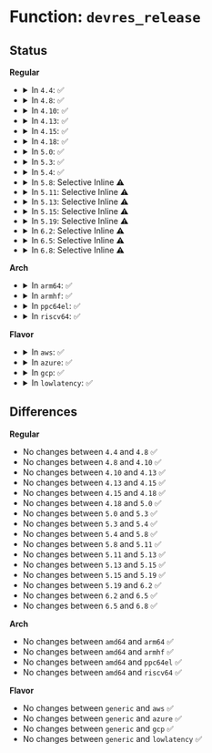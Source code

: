 # Function: <code>devres_release</code>

## Status
<b>Regular</b>
<ul>
<li>
<details>
<summary>In <code>4.4</code>: ✅</summary>

```c
int devres_release(struct device *dev, dr_release_t release, dr_match_t match, void *match_data);
```

**Collision:** Unique Global

**Inline:** No

**Transformation:** False

**Instances:**

```
In drivers/base/devres.c (ffffffff81550100)
Location: drivers/base/devres.c:393
Inline: False
Direct callers:
  - drivers/regulator/devres.c:devm_regulator_put
  - drivers/regulator/devres.c:devm_regulator_unregister
  - drivers/regulator/devres.c:devm_regulator_unregister_supply_alias
  - drivers/regulator/devres.c:devm_regulator_unregister_notifier
  - drivers/char/hw_random/core.c:devm_hwrng_unregister
```
**Symbols:**

```
ffffffff81550100-ffffffff81550140: devres_release (STB_GLOBAL)
```
</details>
</li>
<li>
<details>
<summary>In <code>4.8</code>: ✅</summary>

```c
int devres_release(struct device *dev, dr_release_t release, dr_match_t match, void *match_data);
```

**Collision:** Unique Global

**Inline:** No

**Transformation:** False

**Instances:**

```
In drivers/base/devres.c (ffffffff815a1f00)
Location: drivers/base/devres.c:393
Inline: False
Direct callers:
  - drivers/gpio/gpiolib.c:devm_gpiochip_remove
  - drivers/char/hw_random/core.c:devm_hwrng_unregister
```
**Symbols:**

```
ffffffff815a1f00-ffffffff815a1f40: devres_release (STB_GLOBAL)
```
</details>
</li>
<li>
<details>
<summary>In <code>4.10</code>: ✅</summary>

```c
int devres_release(struct device *dev, dr_release_t release, dr_match_t match, void *match_data);
```

**Collision:** Unique Global

**Inline:** No

**Transformation:** False

**Instances:**

```
In drivers/base/devres.c (ffffffff815d0620)
Location: drivers/base/devres.c:394
Inline: False
Direct callers:
  - drivers/gpio/gpiolib.c:devm_gpiochip_remove
  - drivers/char/hw_random/core.c:devm_hwrng_unregister
```
**Symbols:**

```
ffffffff815d0620-ffffffff815d0660: devres_release (STB_GLOBAL)
```
</details>
</li>
<li>
<details>
<summary>In <code>4.13</code>: ✅</summary>

```c
int devres_release(struct device *dev, dr_release_t release, dr_match_t match, void *match_data);
```

**Collision:** Unique Global

**Inline:** No

**Transformation:** False

**Instances:**

```
In drivers/base/devres.c (ffffffff815e4ce0)
Location: drivers/base/devres.c:394
Inline: False
Direct callers:
  - drivers/char/hw_random/core.c:devm_hwrng_unregister
```
**Symbols:**

```
ffffffff815e4ce0-ffffffff815e4d20: devres_release (STB_GLOBAL)
```
</details>
</li>
<li>
<details>
<summary>In <code>4.15</code>: ✅</summary>

```c
int devres_release(struct device *dev, dr_release_t release, dr_match_t match, void *match_data);
```

**Collision:** Unique Global

**Inline:** No

**Transformation:** False

**Instances:**

```
In drivers/base/devres.c (ffffffff8164bfb0)
Location: drivers/base/devres.c:394
Inline: False
Direct callers:
  - drivers/char/hw_random/core.c:devm_hwrng_unregister
```
**Symbols:**

```
ffffffff8164bfb0-ffffffff8164bff2: devres_release (STB_GLOBAL)
```
</details>
</li>
<li>
<details>
<summary>In <code>4.18</code>: ✅</summary>

```c
int devres_release(struct device *dev, dr_release_t release, dr_match_t match, void *match_data);
```

**Collision:** Unique Global

**Inline:** No

**Transformation:** False

**Instances:**

```
In drivers/base/devres.c (ffffffff816875d0)
Location: drivers/base/devres.c:398
Inline: False
Direct callers:
  - drivers/char/hw_random/core.c:devm_hwrng_unregister
  - drivers/nvmem/core.c:devm_nvmem_unregister
```
**Symbols:**

```
ffffffff816875d0-ffffffff81687612: devres_release (STB_GLOBAL)
```
</details>
</li>
<li>
<details>
<summary>In <code>5.0</code>: ✅</summary>

```c
int devres_release(struct device *dev, dr_release_t release, dr_match_t match, void *match_data);
```

**Collision:** Unique Global

**Inline:** No

**Transformation:** False

**Instances:**

```
In drivers/base/devres.c (ffffffff816a7620)
Location: drivers/base/devres.c:406
Inline: False
Direct callers:
  - drivers/char/hw_random/core.c:devm_hwrng_unregister
  - drivers/nvmem/core.c:devm_nvmem_unregister
```
**Symbols:**

```
ffffffff816a7620-ffffffff816a7662: devres_release (STB_GLOBAL)
```
</details>
</li>
<li>
<details>
<summary>In <code>5.3</code>: ✅</summary>

```c
int devres_release(struct device *dev, dr_release_t release, dr_match_t match, void *match_data);
```

**Collision:** Unique Global

**Inline:** No

**Transformation:** False

**Instances:**

```
In drivers/base/devres.c (ffffffff816e0720)
Location: drivers/base/devres.c:406
Inline: False
Direct callers:
  - kernel/resource.c:devm_release_resource
  - kernel/iomem.c:devm_memunmap
  - mm/dmapool.c:dmam_pool_destroy
  - drivers/pinctrl/core.c:devm_pinctrl_unregister
  - drivers/pinctrl/core.c:devm_pinctrl_put
  - drivers/gpio/gpiolib-devres.c:devm_gpio_free
  - drivers/gpio/gpiolib-devres.c:devm_gpiod_put_array
  - drivers/gpio/gpiolib-devres.c:devm_gpiod_put
  - drivers/gpio/gpiolib-acpi.c:devm_acpi_dev_remove_driver_gpios
  - drivers/pwm/core.c:devm_pwm_put
  - drivers/clk/clk.c:devm_clk_hw_unregister
  - drivers/clk/clk.c:devm_clk_unregister
  - drivers/dma/acpi-dma.c:devm_acpi_dma_controller_free
  - drivers/char/hw_random/core.c:devm_hwrng_unregister
  - drivers/base/core.c:devm_device_remove_groups
  - drivers/base/core.c:devm_device_remove_group
  - drivers/base/devres.c:devm_free_pages
  - drivers/base/devres.c:devm_release_action
  - drivers/spi/spi-mem.c:devm_spi_mem_dirmap_destroy
  - drivers/hwmon/hwmon.c:devm_hwmon_device_unregister
  - drivers/leds/led-class.c:devm_led_classdev_unregister
  - drivers/mailbox/mailbox.c:devm_mbox_controller_unregister
  - drivers/devfreq/devfreq.c:devm_devfreq_unregister_notifier
  - drivers/devfreq/devfreq.c:devm_devfreq_unregister_opp_notifier
  - drivers/devfreq/devfreq.c:devm_devfreq_remove_device
  - drivers/devfreq/devfreq-event.c:devm_devfreq_event_remove_edev
  - drivers/extcon/devres.c:devm_extcon_unregister_notifier_all
  - drivers/extcon/devres.c:devm_extcon_unregister_notifier
  - drivers/extcon/devres.c:devm_extcon_dev_unregister
  - drivers/extcon/devres.c:devm_extcon_dev_free
  - drivers/nvmem/core.c:devm_nvmem_unregister
```
**Symbols:**

```
ffffffff816e0720-ffffffff816e0769: devres_release (STB_GLOBAL)
```
</details>
</li>
<li>
<details>
<summary>In <code>5.4</code>: ✅</summary>

```c
int devres_release(struct device *dev, dr_release_t release, dr_match_t match, void *match_data);
```

**Collision:** Unique Global

**Inline:** No

**Transformation:** False

**Instances:**

```
In drivers/base/devres.c (ffffffff81704940)
Location: drivers/base/devres.c:406
Inline: False
Direct callers:
  - kernel/resource.c:devm_release_resource
  - kernel/iomem.c:devm_memunmap
  - mm/dmapool.c:dmam_pool_destroy
  - drivers/pinctrl/core.c:devm_pinctrl_unregister
  - drivers/pinctrl/core.c:devm_pinctrl_put
  - drivers/gpio/gpiolib-devres.c:devm_gpio_free
  - drivers/gpio/gpiolib-devres.c:devm_gpiod_put_array
  - drivers/gpio/gpiolib-devres.c:devm_gpiod_put
  - drivers/gpio/gpiolib-acpi.c:devm_acpi_dev_remove_driver_gpios
  - drivers/pwm/core.c:devm_pwm_put
  - drivers/clk/clk.c:devm_clk_hw_unregister
  - drivers/clk/clk.c:devm_clk_unregister
  - drivers/dma/acpi-dma.c:devm_acpi_dma_controller_free
  - drivers/char/hw_random/core.c:devm_hwrng_unregister
  - drivers/base/core.c:devm_device_remove_groups
  - drivers/base/core.c:devm_device_remove_group
  - drivers/base/devres.c:devm_free_pages
  - drivers/base/devres.c:devm_release_action
  - drivers/spi/spi-mem.c:devm_spi_mem_dirmap_destroy
  - drivers/hwmon/hwmon.c:devm_hwmon_device_unregister
  - drivers/leds/led-class.c:devm_led_classdev_unregister
  - drivers/mailbox/mailbox.c:devm_mbox_controller_unregister
  - drivers/devfreq/devfreq.c:devm_devfreq_unregister_notifier
  - drivers/devfreq/devfreq.c:devm_devfreq_unregister_opp_notifier
  - drivers/devfreq/devfreq.c:devm_devfreq_remove_device
  - drivers/devfreq/devfreq-event.c:devm_devfreq_event_remove_edev
  - drivers/extcon/devres.c:devm_extcon_unregister_notifier_all
  - drivers/extcon/devres.c:devm_extcon_unregister_notifier
  - drivers/extcon/devres.c:devm_extcon_dev_unregister
  - drivers/extcon/devres.c:devm_extcon_dev_free
  - drivers/nvmem/core.c:devm_nvmem_unregister
```
**Symbols:**

```
ffffffff81704940-ffffffff81704989: devres_release (STB_GLOBAL)
```
</details>
</li>
<li>
<details>
<summary>In <code>5.8</code>: Selective Inline ⚠️</summary>

```c
int devres_release(struct device *dev, dr_release_t release, dr_match_t match, void *match_data);
```

**Collision:** Unique Global

**Inline:** Selective

**Transformation:** False

**Instances:**

```
In drivers/base/devres.c (ffffffff817beab0)
Location: drivers/base/devres.c:406
Inline: True
Direct callers:
  - kernel/resource.c:devm_release_resource
  - kernel/iomem.c:devm_memunmap
  - mm/dmapool.c:dmam_pool_destroy
  - drivers/pinctrl/core.c:devm_pinctrl_unregister
  - drivers/pinctrl/core.c:devm_pinctrl_put
  - drivers/gpio/gpiolib-devres.c:devm_gpio_free
  - drivers/gpio/gpiolib-devres.c:devm_gpiod_put_array
  - drivers/gpio/gpiolib-devres.c:devm_gpiod_put
  - drivers/gpio/gpiolib-acpi.c:devm_acpi_dev_remove_driver_gpios
  - drivers/pwm/core.c:devm_pwm_put
  - drivers/clk/clkdev.c:devm_clk_release_clkdev
  - drivers/clk/clk.c:devm_clk_hw_unregister
  - drivers/clk/clk.c:devm_clk_unregister
  - drivers/dma/acpi-dma.c:devm_acpi_dma_controller_free
  - drivers/regulator/devres.c:devm_regulator_bulk_unregister_supply_alias
  - drivers/char/hw_random/core.c:devm_hwrng_unregister
  - drivers/base/core.c:devm_device_remove_groups
  - drivers/base/core.c:devm_device_remove_group
  - drivers/spi/spi-mem.c:devm_spi_mem_dirmap_destroy
  - drivers/hwmon/hwmon.c:devm_hwmon_device_unregister
  - drivers/leds/led-class.c:devm_led_classdev_unregister
  - drivers/mailbox/mailbox.c:devm_mbox_controller_unregister
  - drivers/devfreq/devfreq.c:devm_devfreq_unregister_notifier
  - drivers/devfreq/devfreq.c:devm_devfreq_unregister_opp_notifier
  - drivers/devfreq/devfreq.c:devm_devfreq_remove_device
  - drivers/devfreq/devfreq-event.c:devm_devfreq_event_remove_edev
  - drivers/extcon/devres.c:devm_extcon_unregister_notifier_all
  - drivers/extcon/devres.c:devm_extcon_unregister_notifier
  - drivers/extcon/devres.c:devm_extcon_dev_unregister
  - drivers/extcon/devres.c:devm_extcon_dev_free
  - drivers/nvmem/core.c:devm_nvmem_unregister
```
**Symbols:**

```
ffffffff817beab0-ffffffff817beb05: devres_release (STB_GLOBAL)
```
</details>
</li>
<li>
<details>
<summary>In <code>5.11</code>: Selective Inline ⚠️</summary>

```c
int devres_release(struct device *dev, dr_release_t release, dr_match_t match, void *match_data);
```

**Collision:** Unique Global

**Inline:** Selective

**Transformation:** False

**Instances:**

```
In drivers/base/devres.c (ffffffff817d3980)
Location: drivers/base/devres.c:422
Inline: True
Direct callers:
  - kernel/resource.c:devm_release_resource
  - kernel/iomem.c:devm_memunmap
  - mm/dmapool.c:dmam_pool_destroy
  - drivers/pinctrl/core.c:devm_pinctrl_unregister
  - drivers/pinctrl/core.c:devm_pinctrl_put
  - drivers/gpio/gpiolib-devres.c:devm_gpio_free
  - drivers/gpio/gpiolib-devres.c:devm_gpiod_put_array
  - drivers/gpio/gpiolib-devres.c:devm_gpiod_put
  - drivers/gpio/gpiolib-acpi.c:devm_acpi_dev_remove_driver_gpios
  - drivers/pwm/core.c:devm_pwm_put
  - drivers/clk/clkdev.c:devm_clk_release_clkdev
  - drivers/clk/clk.c:devm_clk_hw_unregister
  - drivers/clk/clk.c:devm_clk_unregister
  - drivers/dma/acpi-dma.c:devm_acpi_dma_controller_free
  - drivers/regulator/devres.c:devm_regulator_bulk_unregister_supply_alias
  - drivers/char/hw_random/core.c:devm_hwrng_unregister
  - drivers/base/core.c:devm_device_remove_groups
  - drivers/base/core.c:devm_device_remove_group
  - drivers/spi/spi-mem.c:devm_spi_mem_dirmap_destroy
  - drivers/hwmon/hwmon.c:devm_hwmon_device_unregister
  - drivers/leds/led-class.c:devm_led_classdev_unregister
  - drivers/mailbox/mailbox.c:devm_mbox_controller_unregister
  - drivers/devfreq/devfreq.c:devm_devfreq_unregister_notifier
  - drivers/devfreq/devfreq.c:devm_devfreq_unregister_opp_notifier
  - drivers/devfreq/devfreq.c:devm_devfreq_remove_device
  - drivers/devfreq/devfreq-event.c:devm_devfreq_event_remove_edev
  - drivers/extcon/devres.c:devm_extcon_unregister_notifier_all
  - drivers/extcon/devres.c:devm_extcon_unregister_notifier
  - drivers/extcon/devres.c:devm_extcon_dev_unregister
  - drivers/extcon/devres.c:devm_extcon_dev_free
  - drivers/nvmem/core.c:devm_nvmem_unregister
```
**Symbols:**

```
ffffffff817d3980-ffffffff817d39d5: devres_release (STB_GLOBAL)
```
</details>
</li>
<li>
<details>
<summary>In <code>5.13</code>: Selective Inline ⚠️</summary>

```c
int devres_release(struct device *dev, dr_release_t release, dr_match_t match, void *match_data);
```

**Collision:** Unique Global

**Inline:** Selective

**Transformation:** False

**Instances:**

```
In drivers/base/devres.c (ffffffff817b7390)
Location: drivers/base/devres.c:422
Inline: True
Direct callers:
  - kernel/resource.c:devm_release_resource
  - kernel/iomem.c:devm_memunmap
  - mm/dmapool.c:dmam_pool_destroy
  - drivers/pinctrl/core.c:devm_pinctrl_unregister
  - drivers/pinctrl/core.c:devm_pinctrl_put
  - drivers/gpio/gpiolib-devres.c:devm_gpio_free
  - drivers/gpio/gpiolib-devres.c:devm_gpiod_put_array
  - drivers/gpio/gpiolib-devres.c:devm_gpiod_put
  - drivers/gpio/gpiolib-acpi.c:devm_acpi_dev_remove_driver_gpios
  - drivers/pwm/core.c:devm_pwm_put
  - drivers/clk/clkdev.c:devm_clk_release_clkdev
  - drivers/clk/clk.c:devm_clk_hw_unregister
  - drivers/clk/clk.c:devm_clk_unregister
  - drivers/dma/acpi-dma.c:devm_acpi_dma_controller_free
  - drivers/regulator/devres.c:devm_regulator_bulk_unregister_supply_alias
  - drivers/char/hw_random/core.c:devm_hwrng_unregister
  - drivers/base/core.c:devm_device_remove_groups
  - drivers/base/core.c:devm_device_remove_group
  - drivers/spi/spi-mem.c:devm_spi_mem_dirmap_destroy
  - drivers/hwmon/hwmon.c:devm_hwmon_device_unregister
  - drivers/leds/led-class.c:devm_led_classdev_unregister
  - drivers/mailbox/mailbox.c:devm_mbox_controller_unregister
  - drivers/devfreq/devfreq.c:devm_devfreq_unregister_notifier
  - drivers/devfreq/devfreq.c:devm_devfreq_unregister_opp_notifier
  - drivers/devfreq/devfreq.c:devm_devfreq_remove_device
  - drivers/devfreq/devfreq-event.c:devm_devfreq_event_remove_edev
  - drivers/extcon/devres.c:devm_extcon_unregister_notifier_all
  - drivers/extcon/devres.c:devm_extcon_unregister_notifier
  - drivers/extcon/devres.c:devm_extcon_dev_unregister
  - drivers/extcon/devres.c:devm_extcon_dev_free
  - drivers/nvmem/core.c:devm_nvmem_unregister
```
**Symbols:**

```
ffffffff817b7390-ffffffff817b73e5: devres_release (STB_GLOBAL)
```
</details>
</li>
<li>
<details>
<summary>In <code>5.15</code>: Selective Inline ⚠️</summary>

```c
int devres_release(struct device *dev, dr_release_t release, dr_match_t match, void *match_data);
```

**Collision:** Unique Global

**Inline:** Selective

**Transformation:** False

**Instances:**

```
In drivers/base/devres.c (ffffffff81840ebc)
Location: drivers/base/devres.c:415
Inline: True
Inline callers:
  - drivers/base/devres.c:devm_free_pages
  - drivers/base/devres.c:devm_release_action
Direct callers:
  - kernel/resource.c:devm_release_resource
  - kernel/iomem.c:devm_memunmap
  - mm/dmapool.c:dmam_pool_destroy
  - drivers/pinctrl/core.c:devm_pinctrl_unregister
  - drivers/pinctrl/core.c:devm_pinctrl_put
  - drivers/gpio/gpiolib-devres.c:devm_gpio_free
  - drivers/gpio/gpiolib-devres.c:devm_gpiod_put_array
  - drivers/gpio/gpiolib-devres.c:devm_gpiod_put
  - drivers/gpio/gpiolib-acpi.c:devm_acpi_dev_remove_driver_gpios
  - drivers/video/backlight/backlight.c:devm_backlight_device_unregister
  - drivers/clk/clk-devres.c:devm_clk_put
  - drivers/clk/clkdev.c:devm_clk_release_clkdev
  - drivers/clk/clk.c:devm_clk_hw_unregister
  - drivers/clk/clk.c:devm_clk_unregister
  - drivers/dma/acpi-dma.c:devm_acpi_dma_controller_free
  - drivers/regulator/devres.c:devm_regulator_unregister_notifier
  - drivers/regulator/devres.c:devm_regulator_bulk_register_supply_alias
  - drivers/regulator/devres.c:devm_regulator_put
  - drivers/char/hw_random/core.c:devm_hwrng_unregister
  - drivers/base/core.c:devm_device_remove_groups
  - drivers/base/core.c:devm_device_remove_group
  - drivers/base/regmap/regmap-irq.c:devm_regmap_del_irq_chip
  - drivers/spi/spi-mem.c:devm_spi_mem_dirmap_destroy
  - drivers/hwmon/hwmon.c:devm_hwmon_device_unregister
  - drivers/leds/led-class.c:devm_led_classdev_unregister
  - drivers/mailbox/mailbox.c:devm_mbox_controller_unregister
  - drivers/hwspinlock/hwspinlock_core.c:devm_hwspin_lock_free
  - drivers/hwspinlock/hwspinlock_core.c:devm_hwspin_lock_unregister
  - drivers/devfreq/devfreq.c:devm_devfreq_unregister_notifier
  - drivers/devfreq/devfreq.c:devm_devfreq_unregister_opp_notifier
  - drivers/devfreq/devfreq.c:devm_devfreq_remove_device
  - drivers/devfreq/devfreq-event.c:devm_devfreq_event_remove_edev
  - drivers/extcon/devres.c:devm_extcon_unregister_notifier_all
  - drivers/extcon/devres.c:devm_extcon_unregister_notifier
  - drivers/extcon/devres.c:devm_extcon_dev_unregister
  - drivers/extcon/devres.c:devm_extcon_dev_free
  - drivers/nvmem/core.c:devm_nvmem_cell_put
  - drivers/nvmem/core.c:devm_nvmem_device_put
  - drivers/nvmem/core.c:devm_nvmem_unregister
```
**Symbols:**

```
ffffffff81840d80-ffffffff81840dd5: devres_release (STB_GLOBAL)
```
</details>
</li>
<li>
<details>
<summary>In <code>5.19</code>: Selective Inline ⚠️</summary>

```c
int devres_release(struct device *dev, dr_release_t release, dr_match_t match, void *match_data);
```

**Collision:** Unique Global

**Inline:** Selective

**Transformation:** False

**Instances:**

```
In drivers/base/devres.c (ffffffff8198423c)
Location: drivers/base/devres.c:415
Inline: True
Inline callers:
  - drivers/base/devres.c:devm_free_pages
  - drivers/base/devres.c:devm_release_action
Direct callers:
  - kernel/resource.c:devm_release_resource
  - kernel/iomem.c:devm_memunmap
  - mm/dmapool.c:dmam_pool_destroy
  - drivers/pinctrl/core.c:devm_pinctrl_unregister
  - drivers/pinctrl/core.c:devm_pinctrl_put
  - drivers/gpio/gpiolib-devres.c:devm_gpio_free
  - drivers/gpio/gpiolib-devres.c:devm_gpiod_put_array
  - drivers/gpio/gpiolib-devres.c:devm_gpiod_put
  - drivers/video/backlight/backlight.c:devm_backlight_device_unregister
  - drivers/clk/clk-devres.c:devm_clk_put
  - drivers/clk/clkdev.c:devm_clk_release_clkdev
  - drivers/clk/clk.c:devm_clk_hw_unregister
  - drivers/clk/clk.c:devm_clk_unregister
  - drivers/dma/acpi-dma.c:devm_acpi_dma_controller_free
  - drivers/regulator/devres.c:devm_regulator_unregister_notifier
  - drivers/regulator/devres.c:devm_regulator_bulk_register_supply_alias
  - drivers/regulator/devres.c:devm_regulator_put
  - drivers/char/hw_random/core.c:devm_hwrng_unregister
  - drivers/base/core.c:devm_device_remove_groups
  - drivers/base/core.c:devm_device_remove_group
  - drivers/base/regmap/regmap-irq.c:devm_regmap_del_irq_chip
  - drivers/spi/spi-mem.c:devm_spi_mem_dirmap_destroy
  - drivers/hwmon/hwmon.c:devm_hwmon_device_unregister
  - drivers/leds/led-class.c:devm_led_classdev_unregister
  - drivers/mailbox/mailbox.c:devm_mbox_controller_unregister
  - drivers/hwspinlock/hwspinlock_core.c:devm_hwspin_lock_free
  - drivers/hwspinlock/hwspinlock_core.c:devm_hwspin_lock_unregister
  - drivers/devfreq/devfreq.c:devm_devfreq_unregister_notifier
  - drivers/devfreq/devfreq.c:devm_devfreq_unregister_opp_notifier
  - drivers/devfreq/devfreq.c:devm_devfreq_remove_device
  - drivers/devfreq/devfreq-event.c:devm_devfreq_event_remove_edev
  - drivers/extcon/devres.c:devm_extcon_unregister_notifier_all
  - drivers/extcon/devres.c:devm_extcon_unregister_notifier
  - drivers/extcon/devres.c:devm_extcon_dev_unregister
  - drivers/extcon/devres.c:devm_extcon_dev_free
  - drivers/nvmem/core.c:devm_nvmem_cell_put
  - drivers/nvmem/core.c:devm_nvmem_device_put
```
**Symbols:**

```
ffffffff819840c0-ffffffff8198412e: devres_release (STB_GLOBAL)
```
</details>
</li>
<li>
<details>
<summary>In <code>6.2</code>: Selective Inline ⚠️</summary>

```c
int devres_release(struct device *dev, dr_release_t release, dr_match_t match, void *match_data);
```

**Collision:** Unique Global

**Inline:** Selective

**Transformation:** False

**Instances:**

```
In drivers/base/devres.c (ffffffff81af235c)
Location: drivers/base/devres.c:420
Inline: True
Inline callers:
  - drivers/base/devres.c:devm_free_pages
  - drivers/base/devres.c:devm_release_action
Direct callers:
  - kernel/resource.c:devm_release_resource
  - kernel/iomem.c:devm_memunmap
  - mm/dmapool.c:dmam_pool_destroy
  - drivers/pinctrl/core.c:devm_pinctrl_unregister
  - drivers/pinctrl/core.c:devm_pinctrl_put
  - drivers/gpio/gpiolib-devres.c:devm_gpiod_put_array
  - drivers/gpio/gpiolib-devres.c:devm_gpiod_put
  - drivers/video/backlight/backlight.c:devm_backlight_device_unregister
  - drivers/clk/clk-devres.c:devm_clk_put
  - drivers/dma/acpi-dma.c:devm_acpi_dma_controller_free
  - drivers/regulator/devres.c:devm_regulator_unregister_notifier
  - drivers/regulator/devres.c:devm_regulator_bulk_register_supply_alias
  - drivers/regulator/devres.c:devm_regulator_bulk_get_enable
  - drivers/regulator/devres.c:_devm_regulator_get_enable
  - drivers/char/hw_random/core.c:devm_hwrng_unregister
  - drivers/base/regmap/regmap-irq.c:devm_regmap_del_irq_chip
  - drivers/spi/spi-mem.c:devm_spi_mem_dirmap_destroy
  - drivers/hwmon/hwmon.c:devm_hwmon_device_unregister
  - drivers/leds/led-class.c:devm_led_classdev_unregister
  - drivers/mailbox/mailbox.c:devm_mbox_controller_unregister
  - drivers/hwspinlock/hwspinlock_core.c:devm_hwspin_lock_free
  - drivers/hwspinlock/hwspinlock_core.c:devm_hwspin_lock_unregister
  - drivers/devfreq/devfreq.c:devm_devfreq_unregister_notifier
  - drivers/devfreq/devfreq.c:devm_devfreq_unregister_opp_notifier
  - drivers/devfreq/devfreq.c:devm_devfreq_remove_device
  - drivers/devfreq/devfreq-event.c:devm_devfreq_event_remove_edev
  - drivers/extcon/devres.c:devm_extcon_unregister_notifier_all
  - drivers/extcon/devres.c:devm_extcon_unregister_notifier
  - drivers/extcon/devres.c:devm_extcon_dev_unregister
  - drivers/extcon/devres.c:devm_extcon_dev_free
  - drivers/nvmem/core.c:devm_nvmem_cell_put
  - drivers/nvmem/core.c:devm_nvmem_device_put
```
**Symbols:**

```
ffffffff81af21b0-ffffffff81af221e: devres_release (STB_GLOBAL)
```
</details>
</li>
<li>
<details>
<summary>In <code>6.5</code>: Selective Inline ⚠️</summary>

```c
int devres_release(struct device *dev, dr_release_t release, dr_match_t match, void *match_data);
```

**Collision:** Unique Global

**Inline:** Selective

**Transformation:** False

**Instances:**

```
In drivers/base/devres.c (ffffffff81b4050c)
Location: drivers/base/devres.c:420
Inline: True
Inline callers:
  - drivers/base/devres.c:devm_free_pages
  - drivers/base/devres.c:devm_release_action
Direct callers:
  - kernel/resource.c:devm_release_resource
  - kernel/iomem.c:devm_memunmap
  - mm/dmapool.c:dmam_pool_destroy
  - drivers/pinctrl/core.c:devm_pinctrl_unregister
  - drivers/pinctrl/core.c:devm_pinctrl_put
  - drivers/gpio/gpiolib-devres.c:devm_gpiod_put_array
  - drivers/gpio/gpiolib-devres.c:devm_gpiod_put
  - drivers/video/backlight/backlight.c:devm_backlight_device_unregister
  - drivers/clk/clk-devres.c:devm_clk_put
  - drivers/dma/acpi-dma.c:devm_acpi_dma_controller_free
  - drivers/regulator/devres.c:devm_regulator_unregister_notifier
  - drivers/regulator/devres.c:devm_regulator_bulk_register_supply_alias
  - drivers/regulator/devres.c:devm_regulator_bulk_get_enable
  - drivers/regulator/devres.c:_devm_regulator_get_enable
  - drivers/char/hw_random/core.c:devm_hwrng_unregister
  - drivers/base/regmap/regmap-irq.c:devm_regmap_del_irq_chip
  - drivers/spi/spi-mem.c:devm_spi_mem_dirmap_destroy
  - drivers/hwmon/hwmon.c:devm_hwmon_device_unregister
  - drivers/leds/led-class.c:devm_led_classdev_unregister
  - drivers/mailbox/mailbox.c:devm_mbox_controller_unregister
  - drivers/hwspinlock/hwspinlock_core.c:devm_hwspin_lock_free
  - drivers/hwspinlock/hwspinlock_core.c:devm_hwspin_lock_unregister
  - drivers/devfreq/devfreq.c:devm_devfreq_unregister_notifier
  - drivers/devfreq/devfreq.c:devm_devfreq_unregister_opp_notifier
  - drivers/devfreq/devfreq.c:devm_devfreq_remove_device
  - drivers/devfreq/devfreq-event.c:devm_devfreq_event_remove_edev
  - drivers/extcon/devres.c:devm_extcon_unregister_notifier_all
  - drivers/extcon/devres.c:devm_extcon_unregister_notifier
  - drivers/extcon/devres.c:devm_extcon_dev_unregister
  - drivers/extcon/devres.c:devm_extcon_dev_free
  - drivers/nvmem/core.c:devm_nvmem_cell_put
  - drivers/nvmem/core.c:devm_nvmem_device_put
```
**Symbols:**

```
ffffffff81b40360-ffffffff81b403ce: devres_release (STB_GLOBAL)
```
</details>
</li>
<li>
<details>
<summary>In <code>6.8</code>: Selective Inline ⚠️</summary>

```c
int devres_release(struct device *dev, dr_release_t release, dr_match_t match, void *match_data);
```

**Collision:** Unique Global

**Inline:** Selective

**Transformation:** False

**Instances:**

```
In drivers/base/devres.c (ffffffff81b983ac)
Location: drivers/base/devres.c:420
Inline: True
Inline callers:
  - drivers/base/devres.c:devm_free_pages
  - drivers/base/devres.c:devm_release_action
Direct callers:
  - kernel/resource.c:devm_release_resource
  - kernel/iomem.c:devm_memunmap
  - mm/dmapool.c:dmam_pool_destroy
  - drivers/pinctrl/core.c:devm_pinctrl_unregister
  - drivers/pinctrl/core.c:devm_pinctrl_put
  - drivers/gpio/gpiolib-devres.c:devm_gpiod_put_array
  - drivers/gpio/gpiolib-devres.c:devm_gpiod_put
  - drivers/video/backlight/backlight.c:devm_backlight_device_unregister
  - drivers/clk/clk-devres.c:devm_clk_put
  - drivers/dma/acpi-dma.c:devm_acpi_dma_controller_free
  - drivers/regulator/devres.c:devm_regulator_unregister_notifier
  - drivers/regulator/devres.c:devm_regulator_bulk_register_supply_alias
  - drivers/regulator/devres.c:devm_regulator_bulk_get_enable
  - drivers/regulator/devres.c:_devm_regulator_get_enable
  - drivers/char/hw_random/core.c:devm_hwrng_unregister
  - drivers/base/regmap/regmap-irq.c:devm_regmap_del_irq_chip
  - drivers/spi/spi-mem.c:devm_spi_mem_dirmap_destroy
  - drivers/hwmon/hwmon.c:devm_hwmon_device_unregister
  - drivers/leds/led-class.c:devm_led_classdev_unregister
  - drivers/mailbox/mailbox.c:devm_mbox_controller_unregister
  - drivers/hwspinlock/hwspinlock_core.c:devm_hwspin_lock_free
  - drivers/hwspinlock/hwspinlock_core.c:devm_hwspin_lock_unregister
  - drivers/devfreq/devfreq.c:devm_devfreq_unregister_notifier
  - drivers/devfreq/devfreq.c:devm_devfreq_unregister_opp_notifier
  - drivers/devfreq/devfreq.c:devm_devfreq_remove_device
  - drivers/devfreq/devfreq-event.c:devm_devfreq_event_remove_edev
  - drivers/extcon/devres.c:devm_extcon_unregister_notifier_all
  - drivers/extcon/devres.c:devm_extcon_unregister_notifier
  - drivers/extcon/devres.c:devm_extcon_dev_unregister
  - drivers/extcon/devres.c:devm_extcon_dev_free
  - drivers/nvmem/core.c:devm_nvmem_cell_put
  - drivers/nvmem/core.c:devm_nvmem_device_put
```
**Symbols:**

```
ffffffff81b98200-ffffffff81b9826e: devres_release (STB_GLOBAL)
```
</details>
</li>
</ul>
<b>Arch</b>
<ul>
<li>
<details>
<summary>In <code>arm64</code>: ✅</summary>

```c
int devres_release(struct device *dev, dr_release_t release, dr_match_t match, void *match_data);
```

**Collision:** Unique Global

**Inline:** No

**Transformation:** False

**Instances:**

```
In drivers/base/devres.c (ffff8000108f0898)
Location: drivers/base/devres.c:406
Inline: False
Direct callers:
  - kernel/resource.c:devm_release_resource
  - kernel/iomem.c:devm_memunmap
  - mm/dmapool.c:dmam_pool_destroy
  - drivers/pinctrl/core.c:devm_pinctrl_unregister
  - drivers/pinctrl/core.c:devm_pinctrl_put
  - drivers/gpio/gpiolib-devres.c:devm_gpio_free
  - drivers/gpio/gpiolib-devres.c:devm_gpiod_put_array
  - drivers/gpio/gpiolib-devres.c:devm_gpiod_put
  - drivers/gpio/gpiolib-acpi.c:devm_acpi_dev_remove_driver_gpios
  - drivers/pwm/core.c:devm_pwm_put
  - drivers/clk/clk.c:devm_clk_hw_unregister
  - drivers/clk/clk.c:devm_clk_unregister
  - drivers/dma/acpi-dma.c:devm_acpi_dma_controller_free
  - drivers/char/hw_random/core.c:devm_hwrng_unregister
  - drivers/base/core.c:devm_device_remove_groups
  - drivers/base/core.c:devm_device_remove_group
  - drivers/base/devres.c:devm_free_pages
  - drivers/base/devres.c:devm_release_action
  - drivers/spi/spi-mem.c:devm_spi_mem_dirmap_destroy
  - drivers/hwmon/hwmon.c:devm_hwmon_device_unregister
  - drivers/thermal/of-thermal.c:devm_thermal_zone_of_sensor_unregister
  - drivers/leds/led-class.c:devm_led_classdev_unregister
  - drivers/mailbox/mailbox.c:devm_mbox_controller_unregister
  - drivers/devfreq/devfreq.c:devm_devfreq_unregister_notifier
  - drivers/devfreq/devfreq.c:devm_devfreq_unregister_opp_notifier
  - drivers/devfreq/devfreq.c:devm_devfreq_remove_device
  - drivers/devfreq/devfreq-event.c:devm_devfreq_event_remove_edev
  - drivers/extcon/devres.c:devm_extcon_unregister_notifier_all
  - drivers/extcon/devres.c:devm_extcon_unregister_notifier
  - drivers/extcon/devres.c:devm_extcon_dev_unregister
  - drivers/extcon/devres.c:devm_extcon_dev_free
  - drivers/nvmem/core.c:devm_nvmem_unregister
```
**Symbols:**

```
ffff8000108f0898-ffff8000108f0918: devres_release (STB_GLOBAL)
```
</details>
</li>
<li>
<details>
<summary>In <code>armhf</code>: ✅</summary>

```c
int devres_release(struct device *dev, dr_release_t release, dr_match_t match, void *match_data);
```

**Collision:** Unique Global

**Inline:** No

**Transformation:** False

**Instances:**

```
In drivers/base/devres.c (c09ddaa4)
Location: drivers/base/devres.c:406
Inline: False
Direct callers:
  - kernel/resource.c:devm_release_resource
  - kernel/iomem.c:devm_memunmap
  - mm/dmapool.c:dmam_pool_destroy
  - drivers/pinctrl/core.c:devm_pinctrl_unregister
  - drivers/pinctrl/core.c:devm_pinctrl_put
  - drivers/gpio/gpiolib-devres.c:devm_gpio_free
  - drivers/gpio/gpiolib-devres.c:devm_gpiod_put_array
  - drivers/gpio/gpiolib-devres.c:devm_gpiod_put
  - drivers/pwm/core.c:devm_pwm_put
  - drivers/clk/clk.c:devm_clk_hw_unregister
  - drivers/clk/clk.c:devm_clk_unregister
  - drivers/char/hw_random/core.c:devm_hwrng_unregister
  - drivers/base/core.c:devm_device_remove_groups
  - drivers/base/core.c:devm_device_remove_group
  - drivers/base/devres.c:devm_free_pages
  - drivers/base/devres.c:devm_release_action
  - drivers/spi/spi-mem.c:devm_spi_mem_dirmap_destroy
  - drivers/hwmon/hwmon.c:devm_hwmon_device_unregister
  - drivers/thermal/of-thermal.c:devm_thermal_zone_of_sensor_unregister
  - drivers/leds/led-class.c:devm_led_classdev_unregister
  - drivers/mailbox/mailbox.c:devm_mbox_controller_unregister
  - drivers/devfreq/devfreq.c:devm_devfreq_unregister_notifier
  - drivers/devfreq/devfreq.c:devm_devfreq_unregister_opp_notifier
  - drivers/devfreq/devfreq.c:devm_devfreq_remove_device
  - drivers/devfreq/devfreq-event.c:devm_devfreq_event_remove_edev
  - drivers/extcon/devres.c:devm_extcon_unregister_notifier_all
  - drivers/extcon/devres.c:devm_extcon_unregister_notifier
  - drivers/extcon/devres.c:devm_extcon_dev_unregister
  - drivers/extcon/devres.c:devm_extcon_dev_free
  - drivers/nvmem/core.c:devm_nvmem_unregister
```
**Symbols:**

```
c09ddaa4-c09ddaf0: devres_release (STB_GLOBAL)
```
</details>
</li>
<li>
<details>
<summary>In <code>ppc64el</code>: ✅</summary>

```c
int devres_release(struct device *dev, dr_release_t release, dr_match_t match, void *match_data);
```

**Collision:** Unique Global

**Inline:** No

**Transformation:** False

**Instances:**

```
In drivers/base/devres.c (c000000000989cf0)
Location: drivers/base/devres.c:406
Inline: False
Direct callers:
  - kernel/resource.c:devm_release_resource
  - kernel/iomem.c:devm_memunmap
  - mm/dmapool.c:dmam_pool_destroy
  - drivers/pinctrl/core.c:devm_pinctrl_unregister
  - drivers/pinctrl/core.c:devm_pinctrl_put
  - drivers/gpio/gpiolib-devres.c:devm_gpio_free
  - drivers/gpio/gpiolib-devres.c:devm_gpiod_put_array
  - drivers/gpio/gpiolib-devres.c:devm_gpiod_put
  - drivers/pwm/core.c:devm_pwm_put
  - drivers/video/backlight/backlight.c:devm_backlight_device_unregister
  - drivers/char/hw_random/core.c:devm_hwrng_unregister
  - drivers/base/core.c:devm_device_remove_groups
  - drivers/base/core.c:devm_device_remove_group
  - drivers/base/devres.c:devm_free_pages
  - drivers/base/devres.c:devm_release_action
  - drivers/spi/spi-mem.c:devm_spi_mem_dirmap_destroy
  - drivers/net/phy/mdio_bus.c:devm_mdiobus_free
  - drivers/hwmon/hwmon.c:devm_hwmon_device_unregister
  - drivers/thermal/of-thermal.c:devm_thermal_zone_of_sensor_unregister
  - drivers/leds/led-class.c:devm_led_classdev_unregister
  - drivers/of/platform.c:devm_of_platform_depopulate
  - drivers/mailbox/mailbox.c:devm_mbox_controller_unregister
  - drivers/hwspinlock/hwspinlock_core.c:devm_hwspin_lock_free
  - drivers/hwspinlock/hwspinlock_core.c:devm_hwspin_lock_unregister
  - drivers/devfreq/devfreq.c:devm_devfreq_unregister_notifier
  - drivers/devfreq/devfreq.c:devm_devfreq_unregister_opp_notifier
  - drivers/devfreq/devfreq.c:devm_devfreq_remove_device
  - drivers/devfreq/devfreq-event.c:devm_devfreq_event_remove_edev
  - drivers/extcon/devres.c:devm_extcon_unregister_notifier_all
  - drivers/extcon/devres.c:devm_extcon_unregister_notifier
  - drivers/extcon/devres.c:devm_extcon_dev_unregister
  - drivers/extcon/devres.c:devm_extcon_dev_free
  - drivers/nvmem/core.c:devm_nvmem_cell_put
  - drivers/nvmem/core.c:devm_nvmem_device_put
  - drivers/nvmem/core.c:devm_nvmem_unregister
```
**Symbols:**

```
c000000000989cf0-c000000000989d90: devres_release (STB_GLOBAL)
```
</details>
</li>
<li>
<details>
<summary>In <code>riscv64</code>: ✅</summary>

```c
int devres_release(struct device *dev, dr_release_t release, dr_match_t match, void *match_data);
```

**Collision:** Unique Global

**Inline:** No

**Transformation:** False

**Instances:**

```
In drivers/base/devres.c (ffffffe000582cd0)
Location: drivers/base/devres.c:406
Inline: False
Direct callers:
  - kernel/resource.c:devm_release_resource
  - kernel/iomem.c:devm_memunmap
  - mm/dmapool.c:dmam_pool_destroy
  - drivers/pinctrl/core.c:devm_pinctrl_unregister
  - drivers/pinctrl/core.c:devm_pinctrl_put
  - drivers/gpio/gpiolib-devres.c:devm_gpio_free
  - drivers/gpio/gpiolib-devres.c:devm_gpiod_put_array
  - drivers/gpio/gpiolib-devres.c:devm_gpiod_put
  - drivers/pwm/core.c:devm_pwm_put
  - drivers/clk/clk.c:devm_clk_hw_unregister
  - drivers/clk/clk.c:devm_clk_unregister
  - drivers/char/hw_random/core.c:devm_hwrng_unregister
  - drivers/base/core.c:devm_device_remove_groups
  - drivers/base/core.c:devm_device_remove_group
  - drivers/base/devres.c:devm_free_pages
  - drivers/base/devres.c:devm_release_action
  - drivers/spi/spi-mem.c:devm_spi_mem_dirmap_destroy
  - drivers/hwmon/hwmon.c:devm_hwmon_device_unregister
  - drivers/thermal/of-thermal.c:devm_thermal_zone_of_sensor_unregister
  - drivers/leds/led-class.c:devm_led_classdev_unregister
  - drivers/mailbox/mailbox.c:devm_mbox_controller_unregister
  - drivers/devfreq/devfreq.c:devm_devfreq_unregister_notifier
  - drivers/devfreq/devfreq.c:devm_devfreq_unregister_opp_notifier
  - drivers/devfreq/devfreq.c:devm_devfreq_remove_device
  - drivers/devfreq/devfreq-event.c:devm_devfreq_event_remove_edev
  - drivers/extcon/devres.c:devm_extcon_unregister_notifier_all
  - drivers/extcon/devres.c:devm_extcon_unregister_notifier
  - drivers/extcon/devres.c:devm_extcon_dev_unregister
  - drivers/extcon/devres.c:devm_extcon_dev_free
  - drivers/nvmem/core.c:devm_nvmem_unregister
```
**Symbols:**

```
ffffffe000582cd0-ffffffe000582d3a: devres_release (STB_GLOBAL)
```
</details>
</li>
</ul>
<b>Flavor</b>
<ul>
<li>
<details>
<summary>In <code>aws</code>: ✅</summary>

```c
int devres_release(struct device *dev, dr_release_t release, dr_match_t match, void *match_data);
```

**Collision:** Unique Global

**Inline:** No

**Transformation:** False

**Instances:**

```
In drivers/base/devres.c (ffffffff816ca090)
Location: drivers/base/devres.c:406
Inline: False
Direct callers:
  - kernel/resource.c:devm_release_resource
  - kernel/iomem.c:devm_memunmap
  - mm/dmapool.c:dmam_pool_destroy
  - drivers/pinctrl/core.c:devm_pinctrl_unregister
  - drivers/pinctrl/core.c:devm_pinctrl_put
  - drivers/gpio/gpiolib-devres.c:devm_gpio_free
  - drivers/gpio/gpiolib-devres.c:devm_gpiod_put_array
  - drivers/gpio/gpiolib-devres.c:devm_gpiod_put
  - drivers/gpio/gpiolib-acpi.c:devm_acpi_dev_remove_driver_gpios
  - drivers/pwm/core.c:devm_pwm_put
  - drivers/clk/clk.c:devm_clk_hw_unregister
  - drivers/clk/clk.c:devm_clk_unregister
  - drivers/dma/acpi-dma.c:devm_acpi_dma_controller_free
  - drivers/char/hw_random/core.c:devm_hwrng_unregister
  - drivers/base/core.c:devm_device_remove_groups
  - drivers/base/core.c:devm_device_remove_group
  - drivers/base/devres.c:devm_free_pages
  - drivers/base/devres.c:devm_release_action
  - drivers/spi/spi-mem.c:devm_spi_mem_dirmap_destroy
  - drivers/hwmon/hwmon.c:devm_hwmon_device_unregister
  - drivers/mailbox/mailbox.c:devm_mbox_controller_unregister
  - drivers/devfreq/devfreq.c:devm_devfreq_unregister_notifier
  - drivers/devfreq/devfreq.c:devm_devfreq_unregister_opp_notifier
  - drivers/devfreq/devfreq.c:devm_devfreq_remove_device
  - drivers/devfreq/devfreq-event.c:devm_devfreq_event_remove_edev
  - drivers/extcon/devres.c:devm_extcon_unregister_notifier_all
  - drivers/extcon/devres.c:devm_extcon_unregister_notifier
  - drivers/extcon/devres.c:devm_extcon_dev_unregister
  - drivers/extcon/devres.c:devm_extcon_dev_free
  - drivers/nvmem/core.c:devm_nvmem_unregister
```
**Symbols:**

```
ffffffff816ca090-ffffffff816ca0d9: devres_release (STB_GLOBAL)
```
</details>
</li>
<li>
<details>
<summary>In <code>azure</code>: ✅</summary>

```c
int devres_release(struct device *dev, dr_release_t release, dr_match_t match, void *match_data);
```

**Collision:** Unique Global

**Inline:** No

**Transformation:** False

**Instances:**

```
In drivers/base/devres.c (ffffffff816a53c0)
Location: drivers/base/devres.c:406
Inline: False
Direct callers:
  - kernel/resource.c:devm_release_resource
  - kernel/iomem.c:devm_memunmap
  - mm/dmapool.c:dmam_pool_destroy
  - drivers/pinctrl/core.c:devm_pinctrl_unregister
  - drivers/pinctrl/core.c:devm_pinctrl_put
  - drivers/gpio/gpiolib-devres.c:devm_gpio_free
  - drivers/gpio/gpiolib-devres.c:devm_gpiod_put_array
  - drivers/gpio/gpiolib-devres.c:devm_gpiod_put
  - drivers/gpio/gpiolib-acpi.c:devm_acpi_dev_remove_driver_gpios
  - drivers/clk/clk.c:devm_clk_hw_unregister
  - drivers/clk/clk.c:devm_clk_unregister
  - drivers/dma/acpi-dma.c:devm_acpi_dma_controller_free
  - drivers/char/hw_random/core.c:devm_hwrng_unregister
  - drivers/base/core.c:devm_device_remove_groups
  - drivers/base/core.c:devm_device_remove_group
  - drivers/base/devres.c:devm_free_pages
  - drivers/base/devres.c:devm_release_action
  - drivers/spi/spi-mem.c:devm_spi_mem_dirmap_destroy
  - drivers/hwmon/hwmon.c:devm_hwmon_device_unregister
  - drivers/mailbox/mailbox.c:devm_mbox_controller_unregister
  - drivers/devfreq/devfreq.c:devm_devfreq_unregister_notifier
  - drivers/devfreq/devfreq.c:devm_devfreq_unregister_opp_notifier
  - drivers/devfreq/devfreq.c:devm_devfreq_remove_device
  - drivers/devfreq/devfreq-event.c:devm_devfreq_event_remove_edev
  - drivers/nvmem/core.c:devm_nvmem_unregister
```
**Symbols:**

```
ffffffff816a53c0-ffffffff816a5409: devres_release (STB_GLOBAL)
```
</details>
</li>
<li>
<details>
<summary>In <code>gcp</code>: ✅</summary>

```c
int devres_release(struct device *dev, dr_release_t release, dr_match_t match, void *match_data);
```

**Collision:** Unique Global

**Inline:** No

**Transformation:** False

**Instances:**

```
In drivers/base/devres.c (ffffffff816f8600)
Location: drivers/base/devres.c:406
Inline: False
Direct callers:
  - kernel/resource.c:devm_release_resource
  - kernel/iomem.c:devm_memunmap
  - mm/dmapool.c:dmam_pool_destroy
  - drivers/pinctrl/core.c:devm_pinctrl_unregister
  - drivers/pinctrl/core.c:devm_pinctrl_put
  - drivers/gpio/gpiolib-devres.c:devm_gpio_free
  - drivers/gpio/gpiolib-devres.c:devm_gpiod_put_array
  - drivers/gpio/gpiolib-devres.c:devm_gpiod_put
  - drivers/gpio/gpiolib-acpi.c:devm_acpi_dev_remove_driver_gpios
  - drivers/pwm/core.c:devm_pwm_put
  - drivers/clk/clk.c:devm_clk_hw_unregister
  - drivers/clk/clk.c:devm_clk_unregister
  - drivers/dma/acpi-dma.c:devm_acpi_dma_controller_free
  - drivers/char/hw_random/core.c:devm_hwrng_unregister
  - drivers/base/core.c:devm_device_remove_groups
  - drivers/base/core.c:devm_device_remove_group
  - drivers/base/devres.c:devm_free_pages
  - drivers/base/devres.c:devm_release_action
  - drivers/spi/spi-mem.c:devm_spi_mem_dirmap_destroy
  - drivers/hwmon/hwmon.c:devm_hwmon_device_unregister
  - drivers/leds/led-class.c:devm_led_classdev_unregister
  - drivers/mailbox/mailbox.c:devm_mbox_controller_unregister
  - drivers/devfreq/devfreq.c:devm_devfreq_unregister_notifier
  - drivers/devfreq/devfreq.c:devm_devfreq_unregister_opp_notifier
  - drivers/devfreq/devfreq.c:devm_devfreq_remove_device
  - drivers/devfreq/devfreq-event.c:devm_devfreq_event_remove_edev
  - drivers/extcon/devres.c:devm_extcon_unregister_notifier_all
  - drivers/extcon/devres.c:devm_extcon_unregister_notifier
  - drivers/extcon/devres.c:devm_extcon_dev_unregister
  - drivers/extcon/devres.c:devm_extcon_dev_free
  - drivers/nvmem/core.c:devm_nvmem_unregister
```
**Symbols:**

```
ffffffff816f8600-ffffffff816f8649: devres_release (STB_GLOBAL)
```
</details>
</li>
<li>
<details>
<summary>In <code>lowlatency</code>: ✅</summary>

```c
int devres_release(struct device *dev, dr_release_t release, dr_match_t match, void *match_data);
```

**Collision:** Unique Global

**Inline:** No

**Transformation:** False

**Instances:**

```
In drivers/base/devres.c (ffffffff81712ea0)
Location: drivers/base/devres.c:406
Inline: False
Direct callers:
  - kernel/resource.c:devm_release_resource
  - kernel/iomem.c:devm_memunmap
  - mm/dmapool.c:dmam_pool_destroy
  - drivers/pinctrl/core.c:devm_pinctrl_unregister
  - drivers/pinctrl/core.c:devm_pinctrl_put
  - drivers/gpio/gpiolib-devres.c:devm_gpio_free
  - drivers/gpio/gpiolib-devres.c:devm_gpiod_put_array
  - drivers/gpio/gpiolib-devres.c:devm_gpiod_put
  - drivers/gpio/gpiolib-acpi.c:devm_acpi_dev_remove_driver_gpios
  - drivers/pwm/core.c:devm_pwm_put
  - drivers/clk/clk.c:devm_clk_hw_unregister
  - drivers/clk/clk.c:devm_clk_unregister
  - drivers/dma/acpi-dma.c:devm_acpi_dma_controller_free
  - drivers/char/hw_random/core.c:devm_hwrng_unregister
  - drivers/base/core.c:devm_device_remove_groups
  - drivers/base/core.c:devm_device_remove_group
  - drivers/base/devres.c:devm_free_pages
  - drivers/base/devres.c:devm_release_action
  - drivers/spi/spi-mem.c:devm_spi_mem_dirmap_destroy
  - drivers/hwmon/hwmon.c:devm_hwmon_device_unregister
  - drivers/leds/led-class.c:devm_led_classdev_unregister
  - drivers/mailbox/mailbox.c:devm_mbox_controller_unregister
  - drivers/devfreq/devfreq.c:devm_devfreq_unregister_notifier
  - drivers/devfreq/devfreq.c:devm_devfreq_unregister_opp_notifier
  - drivers/devfreq/devfreq.c:devm_devfreq_remove_device
  - drivers/devfreq/devfreq-event.c:devm_devfreq_event_remove_edev
  - drivers/extcon/devres.c:devm_extcon_unregister_notifier_all
  - drivers/extcon/devres.c:devm_extcon_unregister_notifier
  - drivers/extcon/devres.c:devm_extcon_dev_unregister
  - drivers/extcon/devres.c:devm_extcon_dev_free
  - drivers/nvmem/core.c:devm_nvmem_unregister
```
**Symbols:**

```
ffffffff81712ea0-ffffffff81712ee9: devres_release (STB_GLOBAL)
```
</details>
</li>
</ul>

## Differences
<b>Regular</b>
<ul>
<li>
No changes between <code>4.4</code> and <code>4.8</code> ✅
</li>
<li>
No changes between <code>4.8</code> and <code>4.10</code> ✅
</li>
<li>
No changes between <code>4.10</code> and <code>4.13</code> ✅
</li>
<li>
No changes between <code>4.13</code> and <code>4.15</code> ✅
</li>
<li>
No changes between <code>4.15</code> and <code>4.18</code> ✅
</li>
<li>
No changes between <code>4.18</code> and <code>5.0</code> ✅
</li>
<li>
No changes between <code>5.0</code> and <code>5.3</code> ✅
</li>
<li>
No changes between <code>5.3</code> and <code>5.4</code> ✅
</li>
<li>
No changes between <code>5.4</code> and <code>5.8</code> ✅
</li>
<li>
No changes between <code>5.8</code> and <code>5.11</code> ✅
</li>
<li>
No changes between <code>5.11</code> and <code>5.13</code> ✅
</li>
<li>
No changes between <code>5.13</code> and <code>5.15</code> ✅
</li>
<li>
No changes between <code>5.15</code> and <code>5.19</code> ✅
</li>
<li>
No changes between <code>5.19</code> and <code>6.2</code> ✅
</li>
<li>
No changes between <code>6.2</code> and <code>6.5</code> ✅
</li>
<li>
No changes between <code>6.5</code> and <code>6.8</code> ✅
</li>
</ul>
<b>Arch</b>
<ul>
<li>
No changes between <code>amd64</code> and <code>arm64</code> ✅
</li>
<li>
No changes between <code>amd64</code> and <code>armhf</code> ✅
</li>
<li>
No changes between <code>amd64</code> and <code>ppc64el</code> ✅
</li>
<li>
No changes between <code>amd64</code> and <code>riscv64</code> ✅
</li>
</ul>
<b>Flavor</b>
<ul>
<li>
No changes between <code>generic</code> and <code>aws</code> ✅
</li>
<li>
No changes between <code>generic</code> and <code>azure</code> ✅
</li>
<li>
No changes between <code>generic</code> and <code>gcp</code> ✅
</li>
<li>
No changes between <code>generic</code> and <code>lowlatency</code> ✅
</li>
</ul>
